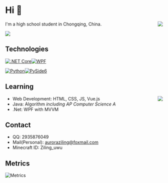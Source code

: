 # Hi 👋
<a href="#"><img align="right" src="https://github-readme-stats.vercel.app/api?username=auroraziling&theme=dark&show_icons=true"></img></a>

I'm a high school student in Chongqing, China.

![](https://visitor-badge.laobi.icu/badge?page_id=AuroraZiling.AuroraZiling)

## Technologies

[![.NET Core][.NET Core]][.NET-url][![WPF][WPF]][WPF-url]

[![Python][Python]][Python-url][![PySide6][PySide6]][PySide6-url]

## Learning

<a href="#"><img align="right" src="https://github-readme-stats.vercel.app/api/top-langs/?username=auroraziling&hide=javascript,typescript,html,css,scss&layout=compact&theme=dark"></img></a>

- Web Development: HTML, CSS, JS, Vue.js
- Java: Algorithm *including AP Computer Science A*
- .Net: WPF with MVVM

## Contact
- QQ: 2935876049
- Mail(Personal): auroraziling@foxmail.com
- Minecraft ID: Ziling_uwu

## Metrics

![Metrics](https://metrics.lecoq.io/AuroraZiling?template=classic&base.header=0&isocalendar=1&languages=1&lines=1&achievements=1&base=header%2C%20activity%2C%20community%2C%20repositories%2C%20metadata&base.indepth=false&base.hireable=false&base.skip=false&isocalendar=false&isocalendar.duration=half-year&languages=false&languages.ignored=html%2C%20css%2C%20scss%2C%20javascript%2C%20typescript%2C%20batchfile&languages.limit=8&languages.threshold=0%25&languages.other=false&languages.colors=github&languages.sections=most-used&languages.indepth=false&languages.analysis.timeout=15&languages.analysis.timeout.repositories=7.5&languages.categories=markup%2C%20programming&languages.recent.categories=markup%2C%20programming&languages.recent.load=300&languages.recent.days=14&lines=false&lines.sections=base&lines.repositories.limit=4&lines.history.limit=1&lines.delay=0&achievements=false&achievements.threshold=B&achievements.secrets=false&achievements.display=compact&achievements.limit=0&config.timezone=Asia%2FShanghai&config.order=base.header%2C%20isocalendar&config.display=large)


[.NET Core]: https://img.shields.io/badge/.NET_Core-512BD4?style=for-the-badge&logo=dotnet&logoColor=white
[.NET-url]: https://dotnet.microsoft.com/
[WPF]: https://img.shields.io/badge/WPF-1E90FF?style=for-the-badge&logo=windows&logoColor=61DAFB
[WPF-url]: https://github.com/dotnet/wpf

[Python]: https://img.shields.io/badge/Python-426B98?style=for-the-badge&logo=python&logoColor=white
[Python-url]: https://www.python.org/
[PySide6]: https://img.shields.io/badge/PySide6-1E90FF?style=for-the-badge&logo=qt&logoColor=61DAFB
[PySide6-url]: https://wiki.qt.io/Qt_for_Python
